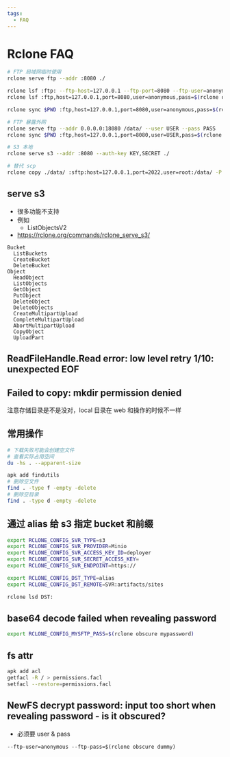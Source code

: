 ```yaml
---
tags:
  - FAQ
---
```


# Rclone FAQ

```bash
# FTP 局域网临时使用
rclone serve ftp --addr :8080 ./

rclone lsf :ftp: --ftp-host=127.0.0.1 --ftp-port=8080 --ftp-user=anonymous --ftp-pass=$(rclone obscure dummy)
rclone lsf :ftp,host=127.0.0.1,port=8080,user=anonymous,pass=$(rclone obscure dummy):

rclone sync $PWD :ftp,host=127.0.0.1,port=8080,user=anonymous,pass=$(rclone obscure dummy): -P --stats-one-line --transfers 10 -M

# FTP 暴露外网
rclone serve ftp --addr 0.0.0.0:18080 /data/ --user USER --pass PASS
rclone sync $PWD :ftp,host=127.0.0.1,port=8080,user=USER,pass=$(rclone obscure PASS): -P --stats-one-line --transfers 10 -M

# S3 本地
rclone serve s3 --addr :8080 --auth-key KEY,SECRET ./

# 替代 scp
rclone copy ./data/ :sftp:host=127.0.0.1,port=2022,user=root:/data/ -P --stats-one-line --transfers 10
```

## serve s3

- 很多功能不支持
- 例如
  - ListObjectsV2
- https://rclone.org/commands/rclone_serve_s3/

```
Bucket
  ListBuckets
  CreateBucket
  DeleteBucket
Object
  HeadObject
  ListObjects
  GetObject
  PutObject
  DeleteObject
  DeleteObjects
  CreateMultipartUpload
  CompleteMultipartUpload
  AbortMultipartUpload
  CopyObject
  UploadPart
```

## ReadFileHandle.Read error: low level retry 1/10: unexpected EOF

## Failed to copy: mkdir permission denied

注意存储目录是不是没对，local 目录在 web 和操作的时候不一样

## 常用操作

```bash
# 下载失败可能会创建空文件
# 查看实际占用空间
du -hs . --apparent-size

apk add findutils
# 删除空文件
find . -type f -empty -delete
# 删除空目录
find . -type d -empty -delete
```

## 通过 alias 给 s3 指定 bucket 和前缀

```bash
export RCLONE_CONFIG_SVR_TYPE=s3
export RCLONE_CONFIG_SVR_PROVIDER=Minio
export RCLONE_CONFIG_SVR_ACCESS_KEY_ID=deployer
export RCLONE_CONFIG_SVR_SECRET_ACCESS_KEY=
export RCLONE_CONFIG_SVR_ENDPOINT=https://

export RCLONE_CONFIG_DST_TYPE=alias
export RCLONE_CONFIG_DST_REMOTE=SVR:artifacts/sites

rclone lsd DST:
```

## base64 decode failed when revealing password

```bash
export RCLONE_CONFIG_MYSFTP_PASS=$(rclone obscure mypassword)
```

## fs attr

```bash
apk add acl
getfacl -R / > permissions.facl
setfacl --restore=permissions.facl
```

## NewFS decrypt password: input too short when revealing password - is it obscured?

- 必须要 user & pass

```
--ftp-user=anonymous --ftp-pass=$(rclone obscure dummy)
```

